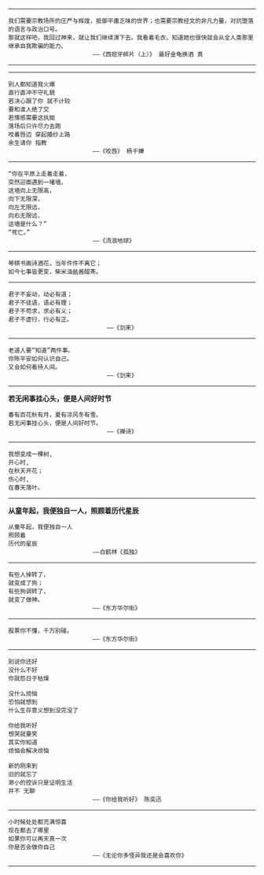 _ _ _
```
我们需要宗教场所的庄严与辉煌，抵御平庸乏味的世界；也需要宗教经文的非凡力量，对抗堕落的语言与政治口号。
那就这样吧，我回过神来，就让我们继续演下去。我看着毛衣，知道她也很快就会从全人类那里继承自我欺骗的能力。
						——《西班牙碎片（上）》 最好金龟换酒 真
```
_ _ _
_ _ _
```
别人都知道我火爆
直行直冲不守礼貌
若决心跟了你 就不计较
要和谁人绝了交
若情感需要这执拗
落场后只许尽力去跑
咬着唇边 穿起婚纱上路
余生请你 指教
						——《咬唇》 杨千嬅
```
_ _ _
```
“你在平原上走着走着，
突然迎面遇到一堵墙，
这墙向上无限高，
向下无限深，
向左无限远，
向右无限远，
这墙是什么？”
“死亡。”
						——《流浪地球》
```
_ _ _
```
琴棋书画诗酒花，当年件件不离它；
如今七事皆更变，柴米油盐酱醋茶。
```
_ _ _
```
君子不妄动，动必有道；
君子不徒语，语必有理；
君子不苟求，求必有义；
君子不虚行，行必有正。
							——《剑来》
```
_ _ _

```
老道人要“知道”两件事。
你陈平安如何认识自己。
又会如何看待人间。
							——《剑来》
```
_ _ _

**若无闲事挂心头，便是人间好时节**

```
春有百花秋有月，夏有凉风冬有雪。
若无闲事挂心头，便是人间好时节。
							——《禅诗》
```
_ _ _

```
我想变成一棵树,
开心时,
在秋天开花；
伤心时,
在春天落叶。
```
_ _ _

**从童年起，我便独自一人，照顾着历代星辰**

```
从童年起，我便独自一人 
照顾着 
历代的星辰
						——白鹤林《孤独》
```
_ _ _

```
有些人掉转了，
就变成了狗；
有些狗调转了，
就变了做神。
						——《东方华尔街》
```
_ _ _

```
股票你不懂，千万别碰。
						——《东方华尔街》
```
_ _ _
```
别说你还好
没什么不好
你就怨日子枯燥
	
没什么烦恼
恐怕就想到
什么生存意义想到没完没了
	
你给我听好
想哭就要笑
其实你知道
烦恼会解决烦恼
	
新的刚来到
旧的就忘了
渺小的控诉只是证明生活
并不 无聊
						——《你给我听好》 陈奕迅
```
_ _ _
```
小时候处处都充满惊喜
现在都去了哪里
如果你可以再天真一次
你是否会做你自己
						——《无论你多怪异我还是会喜欢你》
```
_ _ _

